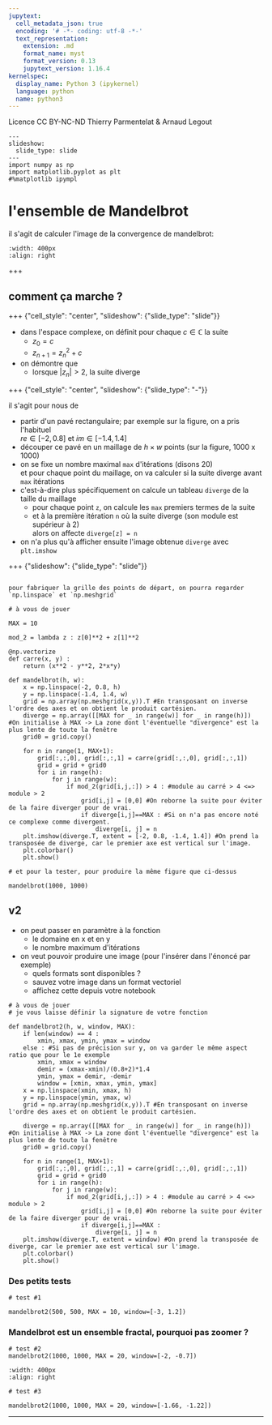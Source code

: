 ```yaml
---
jupytext:
  cell_metadata_json: true
  encoding: '# -*- coding: utf-8 -*-'
  text_representation:
    extension: .md
    format_name: myst
    format_version: 0.13
    jupytext_version: 1.16.4
kernelspec:
  display_name: Python 3 (ipykernel)
  language: python
  name: python3
---
```


<div class="licence">
<span>Licence CC BY-NC-ND</span>
<span>Thierry Parmentelat &amp; Arnaud Legout</span>
</div>

```{code-cell} ipython3
---
slideshow:
  slide_type: slide
---
import numpy as np
import matplotlib.pyplot as plt
#%matplotlib ipympl
```

# l'ensemble de Mandelbrot

il s'agit de calculer l'image de la convergence de mandelbrot:

```{image} media/mandelbrot.png
:width: 400px
:align: right
```

+++

## comment ça marche ?

+++ {"cell_style": "center", "slideshow": {"slide_type": "slide"}}

* dans l'espace complexe, on définit pour chaque $c\in\mathbb{C}$ la suite
   * $z_0 = c$
   * $z_{n+1} = z_n^2 + c$
* on démontre que 
  * lorsque $|z_n|>2$, la suite diverge

+++ {"cell_style": "center", "slideshow": {"slide_type": "-"}}

il s'agit pour nous de 

* partir d'un pavé rectangulaire; par exemple sur la figure, on a pris l'habituel  
  $re \in [-2, 0.8]$ et  $im \in [-1.4, 1.4]$
* découper ce pavé en un maillage de $h \times w$ points  (sur la figure, 1000 x 1000)
* on se fixe un nombre maximal `max` d'itérations (disons 20)  
  et pour chaque point du maillage, on va calculer si la suite diverge avant `max` itérations
* c'est-à-dire plus spécifiquement on calcule un tableau `diverge` de la taille du maillage
  * pour chaque point `z`, on calcule les `max` premiers termes de la suite
  * et à la première itération `n` où la suite diverge (son module est supérieur à 2)  
    alors on affecte `diverge[z] = n`
* on n'a plus qu'à afficher ensuite l'image obtenue `diverge` avec `plt.imshow`

+++ {"slideshow": {"slide_type": "slide"}}

````{admonition} indices

pour fabriquer la grille des points de départ, on pourra regarder `np.linspace` et `np.meshgrid`
````

```{code-cell} ipython3
# à vous de jouer

MAX = 10

mod_2 = lambda z : z[0]**2 + z[1]**2

@np.vectorize
def carre(x, y) :
    return (x**2 - y**2, 2*x*y)

def mandelbrot(h, w):
    x = np.linspace(-2, 0.8, h)
    y = np.linspace(-1.4, 1.4, w)
    grid = np.array(np.meshgrid(x,y)).T #En transposant on inverse l'ordre des axes et on obtient le produit cartésien.
    diverge = np.array([[MAX for _ in range(w)] for _ in range(h)]) #On initialise à MAX -> La zone dont l'éventuelle "divergence" est la plus lente de toute la fenêtre
    grid0 = grid.copy()
    
    for n in range(1, MAX+1):
        grid[:,:,0], grid[:,:,1] = carre(grid[:,:,0], grid[:,:,1])
        grid = grid + grid0
        for i in range(h):
            for j in range(w):
                if mod_2(grid[i,j,:]) > 4 : #module au carré > 4 <=> module > 2
                    grid[i,j] = [0,0] #On reborne la suite pour éviter de la faire diverger pour de vrai.
                    if diverge[i,j]==MAX : #Si on n'a pas encore noté ce complexe comme divergent. 
                        diverge[i, j] = n
    plt.imshow(diverge.T, extent = [-2, 0.8, -1.4, 1.4]) #On prend la transposée de diverge, car le premier axe est vertical sur l'image.
    plt.colorbar()
    plt.show()
```

```{code-cell} ipython3
# et pour la tester, pour produire la même figure que ci-dessus

mandelbrot(1000, 1000)
```

## v2

* on peut passer en paramètre à la fonction
  * le domaine en x et en y
  * le nombre maximum d'itérations
* on veut pouvoir produire une image (pour l'insérer dans l'énoncé par exemple)
  * quels formats sont disponibles ?
  * sauvez votre image dans un format vectoriel
  * affichez cette depuis votre notebook

```{code-cell} ipython3
# à vous de jouer
# je vous laisse définir la signature de votre fonction

def mandelbrot2(h, w, window, MAX):
    if len(window) == 4 :
        xmin, xmax, ymin, ymax = window
    else : #Si pas de précision sur y, on va garder le même aspect ratio que pour le 1e exemple
        xmin, xmax = window
        demir = (xmax-xmin)/(0.8+2)*1.4
        ymin, ymax = demir, -demir
        window = [xmin, xmax, ymin, ymax]
    x = np.linspace(xmin, xmax, h)
    y = np.linspace(ymin, ymax, w)
    grid = np.array(np.meshgrid(x,y)).T #En transposant on inverse l'ordre des axes et on obtient le produit cartésien.
    
    diverge = np.array([[MAX for _ in range(w)] for _ in range(h)]) #On initialise à MAX -> La zone dont l'éventuelle "divergence" est la plus lente de toute la fenêtre
    grid0 = grid.copy()
    
    for n in range(1, MAX+1):
        grid[:,:,0], grid[:,:,1] = carre(grid[:,:,0], grid[:,:,1])
        grid = grid + grid0
        for i in range(h):
            for j in range(w):
                if mod_2(grid[i,j,:]) > 4 : #module au carré > 4 <=> module > 2
                    grid[i,j] = [0,0] #On reborne la suite pour éviter de la faire diverger pour de vrai.
                    if diverge[i,j]==MAX :
                        diverge[i, j] = n
    plt.imshow(diverge.T, extent = window) #On prend la transposée de diverge, car le premier axe est vertical sur l'image.
    plt.colorbar()
    plt.show()
```

### Des petits tests

```{code-cell} ipython3
# test #1

mandelbrot2(500, 500, MAX = 10, window=[-3, 1.2])
```

### Mandelbrot est un ensemble fractal, pourquoi pas zoomer ?

```{code-cell} ipython3
# test #2
mandelbrot2(1000, 1000, MAX = 20, window=[-2, -0.7])
```

```{image} media/more.png
:width: 400px
:align: right
```

```{code-cell} ipython3
# test #3

mandelbrot2(1000, 1000, MAX = 20, window=[-1.66, -1.22])
```

----
